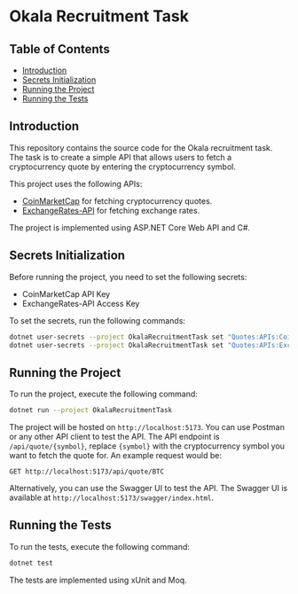 # Okala Recruitment Task

## Table of Contents

- [Introduction](#introduction)
- [Secrets Initialization](#secrets-initialization)
- [Running the Project](#running-the-project)
- [Running the Tests](#running-the-tests)

## Introduction

This repository contains the source code for the Okala recruitment task. The task is to create a simple API that allows users to fetch a cryptocurrency quote by entering the cryptocurrency symbol.

This project uses the following APIs:

- [CoinMarketCap](https://coinmarketcap.com/api/) for fetching cryptocurrency quotes.
- [ExchangeRates-API](https://exchangeratesapi.io/) for fetching exchange rates.

The project is implemented using ASP.NET Core Web API and C#.

## Secrets Initialization

Before running the project, you need to set the following secrets:

- CoinMarketCap API Key
- ExchangeRates-API Access Key

To set the secrets, run the following commands:

```bash
dotnet user-secrets --project OkalaRecruitmentTask set "Quotes:APIs:CoinMarketCap:APIKey" "<CoinMarketCap API Key>"
dotnet user-secrets --project OkalaRecruitmentTask set "Quotes:APIs:ExchangeRates:APIKey" "<ExchangeRate-API Access Key>"
```

## Running the Project

To run the project, execute the following command:

```bash
dotnet run --project OkalaRecruitmentTask
```

The project will be hosted on `http://localhost:5173`. You can use Postman or any other API client to test the API. The API endpoint is `/api/quote/{symbol}`, replace `{symbol}` with the cryptocurrency symbol you want to fetch the quote for. An example request would be:

```http
GET http://localhost:5173/api/quote/BTC
```

Alternatively, you can use the Swagger UI to test the API. The Swagger UI is available at `http://localhost:5173/swagger/index.html`.

## Running the Tests

To run the tests, execute the following command:

```bash
dotnet test
```

The tests are implemented using xUnit and Moq.
